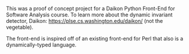 This was a proof of concept project for a Daikon Python Front-End for Software Analysis course. To learn more about the dynamic invariant detector, Daikon: https://plse.cs.washington.edu/daikon/ (not the vegetable).

The front-end is inspired off of an existing front-end for Perl that also is a dynamically-typed language.
